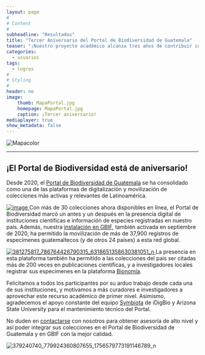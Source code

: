 ```yaml
---
layout: page
#
# Content
#
subheadline: "Resultados"
title: "Tercer Aniversario del Portal de Biodiversidad de Guatemala"
teaser: "¡Nuestro proyecto académico alcanza tres años de contribuir con las colecciones nacionales!"
categories:
  - usuarios
tags:
  - logros
#
# Styling
#
header: no
image:
    thumb: MapaPortal.jpg
    homepage: MapaPortal.jpg
    caption: ¡Tercer aniversario!
mediaplayer: true
show_metadata: false
---
```


![Mapacolor](https://github.com/biodiversidadgt/docs/assets/69399374/d5c03499-5ea7-4859-a8ce-d1ffdee92406)

---

## ¡El Portal de Biodiversidad está de aniversario!

Desde 2020, el [Portal de Biodiversidad de Guatemala](https://biodiversidad.gt) se ha consolidado como una de las plataformas de digitalización y movilización de colecciones más activas y relevantes de Latinoamérica.

[![image](https://github.com/biodiversidadgt/docs/assets/69399374/21923b2c-1ea3-4d9d-9aee-d80006ff7a2e)
](https://biodiversidad.gt)
Con más de 30 colecciones ahora disponibles en línea, el Portal de Biodiversidad marcó un antes y un después en la presencia digital de instituciones científicas e información de especies registradas en nuestro país. Además, nuestra [instalación en GBIF](https://tinyurl.com/portalgbif), también activada en septiembre de 2020, ha permitido la movilización de más de 37,900 registros de especímenes guatemaltecos (y de otros 24 países) a esta red global.

[![381275817_786764426790315_6318651358630381051_n](https://github.com/biodiversidadgt/docs/assets/69399374/f3bf7858-7419-47ee-9725-0b2666b9a2b5)
](https://tinyurl.com/portalgbif)
La presencia en esta plataforma también ha permitido a las colecciones del país ser citadas más de 200 veces en publicaciones científicas, y a investigadores locales registrar sus especímenes en la plataforma [Bionomía](https://es.bionomia.net/country/GT?page=2).

Felicitamos a todos los participantes por su arduo trabajo desde cada una de sus instituciones, y motivamos a más curadores e investigadores a aprovechar este recurso académico de primer nivel. Asimismo, agradecemos el apoyo constante del equipo [Symbiota](https://symbiota.org) de iDigBio y Arizona State University para el mantenimiento técnico del Portal.

No duden en [contactarse](https://biodiversidadgt.github.io/docs/contactos/) con nosotros para obtener asesoría de alto nivel y así poder integrar sus colecciones en el Portal de Biodiversidad de Guatemala y en GBIF con la mejor calidad.

![379240740_779924360807655_1756579773191146789_n](https://github.com/biodiversidadgt/docs/assets/69399374/6d7e7182-107e-44f9-a2af-a7b2f67d5497)
